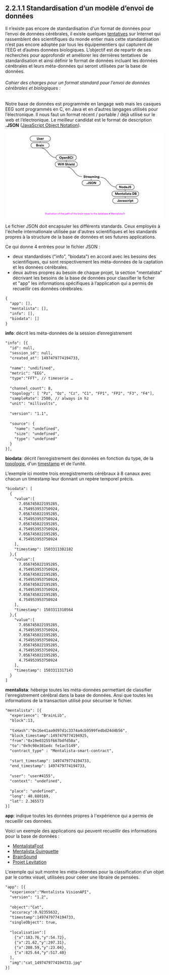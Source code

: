 ## 2.2.1.1 Standardisation d’un modèle d’envoi de données

Il n’existe pas encore de standardisation d'un format de données pour l’envoi de données cérébrales, il existe quelques [tentatives](https://github.com/NeuroJS/eeg-stream-data-model/issues/1) sur Internet qui rassemblent des scientifiques du monde entier mais cette standardisation n’est pas encore adoptée par tous les équipementiers qui capturent de l’EEG et d’autres données biologiques. L’objectif est de repartir de ses recherches pour approfondir et améliorer les dernières tentatives de standardisation et ainsi définir le format de données incluant les données cérébrales et leurs méta-données qui seront utilisées par la base de données.

###### Cahier des charges pour un format standard pour l’envoi de données cérébrales et biologiques :

Notre base de données est programmée en langage web mais les casques EEG sont programmés en C, en Java et en d’autres langages utilisés pour l’électronique. Il nous faut un format récent / portable / déjà utilisé sur le web et l’électronique. Le meilleur candidat est le format de description **.JSON** ([JavaScript Object Notation](https://fr.wikipedia.org/wiki/JavaScript_Object_Notation)).

![Une illustration du chemin de l'onde cérébrale vers la base de données.](img/json/streaming.png)

Le fichier JSON doit encapsuler les différents standards. Ceux employés à l'échelle internationale utilisée par d'autres scientifiques et les standards propres à la structure de la base de données et ses futures applications.

Ce qui donne 4 entrées pour le fichier JSON :

- deux standardisés ("info", "biodata") en accord avec les besoins des scientifiques, qui sont respectivement les méta-données de la captation et les données cérébrales.
- deux  autres propres au besoin de chaque projet, la section "mentalista" décrivant les besoins de la base de données pour classifier le ficher et "app" les informations spécifiques à l’application qui a permis de recueillir ces données cérébrales.

```
{
  "app": [],
  "mentalista": [],
  "info": [],
  "biodata": []
}
```

**info**: décrit les méta-données de la session d’enregistrement

```
"info": [{	
  "id": null,
  "session_id": null,
  "created_at": 1497479774194733,
  
  "name": "undifined",
  "metric": "EEG",
  "type":"FFT", // timeserie …
  
  "channel_count": 8, 
  "topology": [ "Pz", "Oz", "Cz", "C1", "FP1", "FP2", "F3", "F4"],
  "sampleRate": 2500, // always in hz
  "unit": "millivolts",
  
  "version": "1.1",
  
  "source": {
    "name": "undefined",
    "size": "undefined",
    "type": "undefined"
  }
}],
```

**biodata**: décrit l’enregistrement des données en fonction du type, de la [topologie](https://en.wikipedia.org/wiki/10–20_system_(EEG)), d'un [timestamp](https://fr.wikipedia.org/wiki/Horodatage) et de l’unité.

L’exemple ici montre trois enregistrements cérébraux à 8 canaux avec chacun un timestamp leur donnant un repère temporel précis.

```
"biodata": [
  { 
  	"value":[
      7.056745022195285,
      4.754953953750924,
      7.056745022195285,
      4.754953953750924, 
      7.056745022195285,
      4.754953953750924,
      7.056745022195285,
      4.754953953750924
  	],
  	"timestamp": 1503311302182
  },{
  	"value":[
      7.056745022195285,
      4.754953953750924,
      7.056745022195285,
      4.754953953750924, 
      7.056745022195285,
      4.754953953750924,
      7.056745022195285,
      4.754953953750924
  	],
  	"timestamp": 1503311310564
  },{ 
  	"value":[
      7.056745022195285,
      4.754953953750924,
      7.056745022195285,
      4.754953953750924, 
      7.056745022195285,
      4.754953953750924,
      7.056745022195285,
      4.754953953750924
  	],
    "timestamp": 1503311317143
  }
]
```

**mentalista**: héberge toutes les méta-données permettant de classifier l'enregistrement cérébral dans la base de données. Ansi que toutes les informations de la transaction utilisé pour sécuriser le fichier.

```
"mentalista": [{ 
  "experience": "BrainLib",
  "block":13,
  
  "txHash":"0x16e41aa9d97d1c3374a4cb9599fedbd24d4b56",
  "block_timestamp":1497479774194925,
  "from":"0x19e03255f667bdfd50a",
  "to":"0x9c98e381edc fe1ac5149",
  "contract_type" : "Mentalista-smart-contract",
  
  "start_timestamp": 1497479774194733,
  "end_timestamp": 1497479774194733,
  
  "user": "user#4155",
  "context": "undefined",
  
  "place": "undefined",
  "long": 48.880169,
  "lat": 2.365573		
}]
```

**app**: indique toutes les données propres à l'expérience qui a permis de recueillir ces données.

Voici un exemple des applications qui peuvent recueillir des informations pour la base de données :

- [MentalistaFoot](http://mentalista.fr/foot)
- [Mentalista Guinguette](http://mentalista.fr/guinguette)
- [BrainSound](http://mentalista.fr/brainsound)
- [Projet Levitation](http://mentalista.fr/levitation)

L'exemple qui suit montre les méta-données pour la classification d'un objet par le cortex visuel, utilisées pour ceéer une libraire de pensées.

```
"app": [{ 
  "experience":"Mentalista VisionAPI",
  "version": "1.2",
  
  "object":"Cat",
  "accuracy":0.92355632,
  "timestamp":1497479774194733,
  "singleObject": true,
  
  "localisation":[
  	{"x":183.76,"y":54.72},
  	{"x":21.62,"y":297.31},
  	{"x":208.59,"y":23.04},
  	{"x":825.64,"y":517.40}
  ],
  "img":"cat_1497479774194733.jpg"  
}]
```